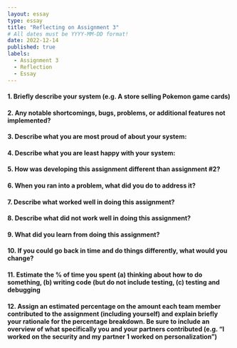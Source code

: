 ```yaml
---
layout: essay
type: essay
title: "Reflecting on Assignment 3"
# All dates must be YYYY-MM-DD format!
date: 2022-12-14
published: true
labels:
  - Assignment 3
  - Reflection
  - Essay
---
```

<h4>1. Briefly describe your system (e.g. A store selling Pokemon game cards)</h4>
<p>

</p>

<h4>2. Any notable shortcomings, bugs, problems, or additional features not implemented?</h4>
<p>

</p>

<h4>3. Describe what you are <b>most proud</b> of about your system:</h4>
<p>

</p>

<h4>4. Describe what you are <b>least happy</b> with your system:</h4>
<p>

</p>

<h4>5. How was developing this assignment different than assignment #2?</h4>
<p>

</p>

<h4>6. When you ran into a problem, what did you do to address it?</h4>
<p>

</p>


<h4>7. Describe what worked well in doing this assignment?</h4>
<p>

</p>

<h4>8. Describe what did not work well in doing this assignment?</h4>
<p>

</p>

<h4>9. What did you learn from doing this assignment?</h4>
<p>

</p>

<h4>10. If you could go back in time and do things differently, what would you change?</h4>
<p>

</p>

<h4>11. Estimate the % of time you spent (a) thinking about how to do something, (b) writing code (but do not include testing, (c) testing and debugging</h4>
<p>

</p>

<h4>12. Assign an estimated percentage on the amount each team member contributed to the assignment (including yourself) and explain briefly your rationale for the percentage breakdown. Be sure to include an overview of what specifically you and your partners contributed (e.g. “I worked on the security and my partner 1 worked on personalization”)</h4>
<p>

</p>